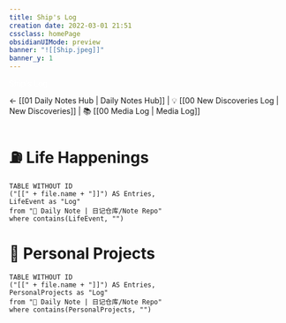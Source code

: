 ```yaml
---
title: Ship's Log
creation date: 2022-03-01 21:51 
cssclass: homePage
obsidianUIMode: preview
banner: "![[Ship.jpeg]]"
banner_y: 1
---
```

<div class="title" style="color:#fff"> Ship's Log</div>

<- [[01 Daily Notes Hub | Daily Notes Hub]] | 💡 [[00 New Discoveries Log | New Discoveries]] | 📚 [[00 Media Log | Media Log]] 

# ⛽️ Life Happenings

```dataview
TABLE WITHOUT ID 
("[[" + file.name + "]]") AS Entries,
LifeEvent as "Log"
from "📔 Daily Note | 日记仓库/Note Repo"
where contains(LifeEvent, "")
```

# 🧰 Personal Projects

```dataview
TABLE WITHOUT ID 
("[[" + file.name + "]]") AS Entries,
PersonalProjects as "Log"
from "📔 Daily Note | 日记仓库/Note Repo"
where contains(PersonalProjects, "")
```